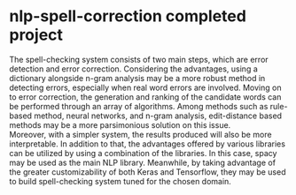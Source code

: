 # nlp-spell-correction completed project
The spell-checking system consists of two main steps, which are error detection and error correction. Considering the advantages, using a dictionary alongside n-gram analysis may be a more robust method in detecting errors, especially when real word errors are involved. Moving on to error correction, the generation and ranking of the candidate words can be performed through an array of algorithms. Among methods such as rule-based method, neural networks, and n-gram analysis, edit-distance based methods may be a more parsimonious solution on this issue.  
	Moreover, with a simpler system, the results produced will also be more interpretable. In addition to that, the advantages offered by various libraries can be utilized by using a combination of the libraries. In this case, spacy may be used as the main NLP library. Meanwhile, by taking advantage of the greater customizability of both Keras and Tensorflow, they may be used to build spell-checking system tuned for the chosen domain.  

